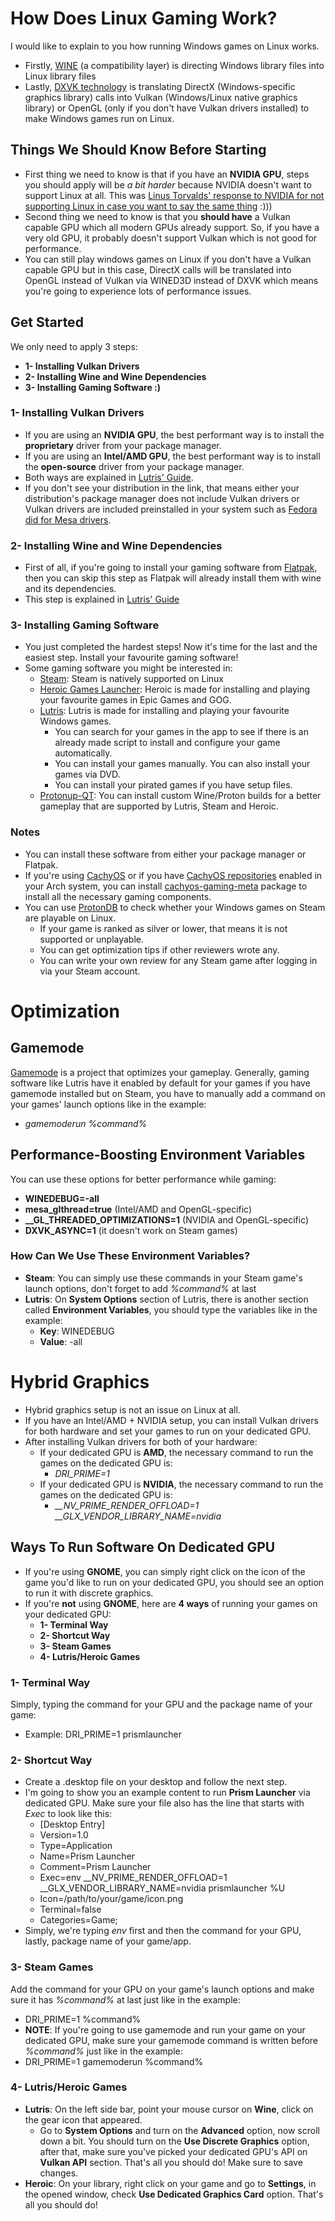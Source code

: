 # How Does Linux Gaming Work?
I would like to explain to you how running Windows games on Linux works.
- Firstly, [WINE](https://www.winehq.org/) (a compatibility layer) is directing Windows library files into Linux library files
- Lastly, [DXVK technology](https://github.com/doitsujin/dxvk) is translating DirectX (Windows-specific graphics library) calls into Vulkan (Windows/Linux native graphics library) or OpenGL (only if you don't have Vulkan drivers installed) to make Windows games run on Linux.
## Things We Should Know Before Starting
- First thing we need to know is that if you have an **NVIDIA GPU**, steps you should apply will be *a bit harder* because NVIDIA doesn't want to support Linux at all. This was [Linus Torvalds' response to NVIDIA for not supporting Linux in case you want to say the same thing](https://www.youtube.com/watch?v=_36yNWw_07g) :)))
- Second thing we need to know is that you **should have** a Vulkan capable GPU which all modern GPUs already support. So, if you have a very old GPU, it probably doesn't support Vulkan which is not good for performance.
- You can still play windows games on Linux if you don't have a Vulkan capable GPU but in this case, DirectX calls will be translated into OpenGL instead of Vulkan via WINED3D instead of DXVK which means you're going to experience lots of performance issues.
## Get Started
We only need to apply 3 steps:
- **1- Installing Vulkan Drivers**
- **2- Installing Wine and Wine Dependencies**
- **3- Installing Gaming Software :)**
### 1- Installing Vulkan Drivers
- If you are using an **NVIDIA GPU**, the best performant way is to install the **proprietary** driver from your package manager.
- If you are using an **Intel/AMD GPU**, the best performant way is to install the **open-source** driver from your package manager.
- Both ways are explained in [Lutris' Guide](https://github.com/lutris/docs/blob/master/InstallingDrivers.md).
- If you don't see your distribution in the link, that means either your distribution's package manager does not include Vulkan drivers or Vulkan drivers are included preinstalled in your system such as [Fedora did for Mesa drivers](https://packages.fedoraproject.org/pkgs/mesa/mesa-vulkan-drivers/).

### 2- Installing Wine and Wine Dependencies
- First of all, if you're going to install your gaming software from [Flatpak](https://www.flatpak.org/), then you can skip this step as Flatpak will already install them with wine and its dependencies.
- This step is explained in [Lutris' Guide](https://github.com/lutris/docs/blob/master/WineDependencies.md)

### 3- Installing Gaming Software
- You just completed the hardest steps! Now it's time for the last and the easiest step. Install your favourite gaming software!
- Some gaming software you might be interested in:
	- [Steam](https://store.steampowered.com/): Steam is natively supported on Linux
	- [Heroic Games Launcher](https://heroicgameslauncher.com/): Heroic is made for installing and playing your favourite games in Epic Games and GOG.
	- [Lutris](https://lutris.net/): Lutris is made for installing and playing your favourite Windows games.
		- You can search for your games in the app to see if there is an already made script to install and configure your game automatically.
		- You can install your games manually. You can also install your games via DVD.
		- You can install your pirated games if you have setup files.
	- [Protonup-QT](https://davidotek.github.io/protonup-qt/): You can install custom Wine/Proton builds for a better gameplay that are supported by Lutris, Steam and Heroic.
### Notes
- You can install these software from either your package manager or Flatpak.
- If you're using [CachyOS](https://cachyos.org/) or if you have [CachyOS repositories](https://github.com/CachyOS/linux-cachyos#cachyos-repositories) enabled in your Arch system, you can install [cachyos-gaming-meta](https://github.com/CachyOS/CachyOS-PKGBUILDS/blob/master/cachyos-gaming-meta/PKGBUILD) package to install all the necessary gaming components.
- You can use [ProtonDB](https://www.protondb.com) to check whether your Windows games on Steam are playable on Linux.
	- If your game is ranked as silver or lower, that means it is not supported or unplayable.
	- You can get optimization tips if other reviewers wrote any.
	- You can write your own review for any Steam game after logging in via your Steam account.
# Optimization
## Gamemode
[Gamemode](https://github.com/FeralInteractive/gamemode) is a project that optimizes your gameplay. Generally, gaming software like Lutris have it enabled by default for your games if you have gamemode installed but on Steam, you have to manually add a command on your games' launch options like in the example:
- *gamemoderun %command%*
## Performance-Boosting Environment Variables
You can use these options for better performance while gaming:
- **WINEDEBUG=-all**
- **mesa_glthread=true** (Intel/AMD and OpenGL-specific)
- **__GL_THREADED_OPTIMIZATIONS=1** (NVIDIA and OpenGL-specific)
- **DXVK_ASYNC=1** (it doesn't work on Steam games)
### How Can We Use These Environment Variables?
- **Steam**: You can simply use these commands in your Steam game's launch options, don't forget to add *%command%* at last
- **Lutris**: On **System Options** section of Lutris, there is another section called **Environment Variables**, you should type the variables like in the example:
	- **Key**: WINEDEBUG
 	- **Value**: -all 
# Hybrid Graphics
- Hybrid graphics setup is not an issue on Linux at all.
- If you have an Intel/AMD + NVIDIA setup, you can install Vulkan drivers for both hardware and set your games to run on your dedicated GPU.
- After installing Vulkan drivers for both of your hardware:
	- If your dedicated GPU is **AMD**, the necessary command to run the games on the dedicated GPU is:
		- *DRI_PRIME=1*
 	- If your dedicated GPU is **NVIDIA**, the necessary command to run the games on the dedicated GPU is:
  		- *__NV_PRIME_RENDER_OFFLOAD=1 __GLX_VENDOR_LIBRARY_NAME=nvidia*
## Ways To Run Software On Dedicated GPU
- If you're using **GNOME**, you can simply right click on the icon of the game you'd like to run on your dedicated GPU, you should see an option to run it with discrete graphics.
- If you're **not** using **GNOME**, here are **4 ways** of running your games on your dedicated GPU:
	- **1- Terminal Way**
 	- **2- Shortcut Way**
 	- **3- Steam Games**
  	- **4- Lutris/Heroic Games**
### 1- Terminal Way
Simply, typing the command for your GPU and the package name of your game:
- Example: DRI_PRIME=1 prismlauncher
### 2- Shortcut Way
- Create a .desktop file on your desktop and follow the next step.
- I'm going to show you an example content to run **Prism Launcher** via dedicated GPU. Make sure your file also has the line that starts with *Exec* to look like this:
	- [Desktop Entry]
	- Version=1.0
	- Type=Application
	- Name=Prism Launcher
	- Comment=Prism Launcher
	- Exec=env __NV_PRIME_RENDER_OFFLOAD=1 __GLX_VENDOR_LIBRARY_NAME=nvidia prismlauncher %U
	- Icon=/path/to/your/game/icon.png
	- Terminal=false
	- Categories=Game;
- Simply, we're typing *env* first and then the command for your GPU, lastly, package name of your game/app.
### 3- Steam Games
Add the command for your GPU on your game's launch options and make sure it has *%command%* at last just like in the example:
- DRI_PRIME=1 %command%
- **NOTE**: If you're going to use gamemode and run your game on your dedicated GPU, make sure your gamemode command is written before *%command%* just like in the example:
- DRI_PRIME=1 gamemoderun %command%
### 4- Lutris/Heroic Games
- **Lutris**: On the left side bar, point your mouse cursor on **Wine**, click on the gear icon that appeared.
	- Go to **System Options** and turn on the **Advanced** option, now scroll down a bit. You should turn on the **Use Discrete Graphics** option, after that, make sure you've picked your dedicated GPU's API on **Vulkan API** section. That's all you should do! Make sure to save changes.
 - **Heroic**: On your library, right click on your game and go to **Settings**, in the opened window, check **Use Dedicated Graphics Card** option. That's all you should do!

